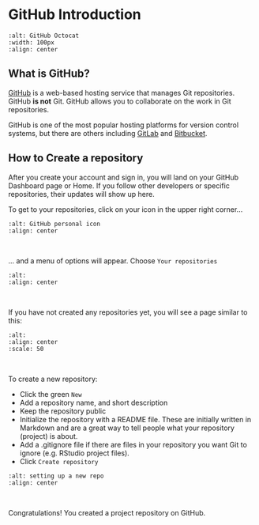 # GitHub Introduction  

```{image} images/Octocat.png
:alt: GitHub Octocat
:width: 100px
:align: center
```  

## What is GitHub?

[GitHub](https://github.com/) is a web-based hosting service that manages Git repositories. GitHub **is not** Git. GitHub allows you to collaborate on the work in Git repositories.

GitHub is one of the most popular hosting platforms for version control systems, but there are others including [GitLab](https://gitlab.com/) and [Bitbucket](https://bitbucket.org/).

## How to Create a repository  

After you create your account and sign in, you will land on your GitHub Dashboard page or Home. If you follow other developers or specific repositories, their updates will show up here.

To get to your repositories, click on your icon in the upper right corner...

```{image} images/GitHub_personalicon.png
:alt: GitHub personal icon
:align: center
```

&nbsp;

... and a menu of options will appear. Choose `Your repositories`

```{image} images/GitHub_choose_repos.png
:alt:
:align: center
```

&nbsp;

If you have not created any repositories yet, you will see a page similar to this:  

```{image} images/GitHub_new_repo1.png
:alt:
:align: center
:scale: 50
```

&nbsp;

To create a new repository:

- Click the green `New`
- Add a repository name, and short description
- Keep the repository public
- Initialize the repository with a README file. These are initially written in Markdown and are a great way to tell people what your repository (project) is about.
- Add a .gitignore file if there are files in your repository you want Git to ignore (e.g. RStudio project files).
- Click `Create repository`

```{image} images/GitHub_new_repo2.png
:alt: setting up a new repo
:align: center
```

&nbsp;

Congratulations! You created a project repository on GitHub.
